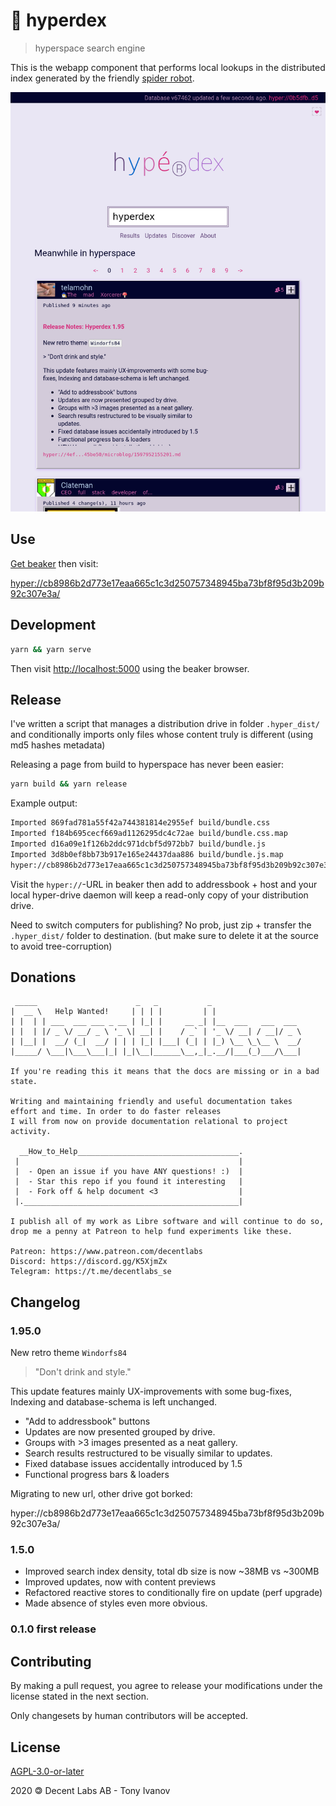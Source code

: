 # 📘 hyperdex

> hyperspace search engine

This is the webapp component that performs local lookups in the distributed index
generated by the friendly [spider robot](https://github.com/telamon/hyperspace-indexer).

![hyperdex screenshot](./screenshot.png)

## Use

[Get beaker](https://beakerbrowser.com/) then visit:

[hyper://cb8986b2d773e17eaa665c1c3d250757348945ba73bf8f95d3b209b92c307e3a/](hyper://cb8986b2d773e17eaa665c1c3d250757348945ba73bf8f95d3b209b92c307e3a/)

## Development

```bash
yarn && yarn serve
```

Then visit [http://localhost:5000](http://localhost:5000) using the beaker browser.

## Release

I've written a script that manages a distribution drive
in folder `.hyper_dist/` and conditionally imports only files whose
content truly is different (using md5 hashes metadata)

Releasing a page from build to hyperspace has never been easier:

```bash
yarn build && yarn release
```
Example output:

```bash
Imported 869fad781a55f42a744381814e2955ef build/bundle.css
Imported f184b695cecf669ad1126295dc4c72ae build/bundle.css.map
Imported d16a09e1f126b2ddc971dcbf5d972bb7 build/bundle.js
Imported 3d8b0ef8bb73b917e165e24437daa886 build/bundle.js.map
hyper://cb8986b2d773e17eaa665c1c3d250757348945ba73bf8f95d3b209b92c307e3a @ 15
```

Visit the `hyper://`-URL in beaker then add to addressbook + host and
your local hyper-drive daemon will keep a read-only copy of your
distribution drive.

Need to switch computers for publishing? No prob, just zip + transfer
the `.hyper_dist/` folder to destination. (but make sure to delete it at the source to avoid tree-corruption)

## Donations

```ad
 _____                      _   _           _
|  __ \   Help Wanted!     | | | |         | |
| |  | | ___  ___ ___ _ __ | |_| |     __ _| |__  ___   ___  ___
| |  | |/ _ \/ __/ _ \ '_ \| __| |    / _` | '_ \/ __| / __|/ _ \
| |__| |  __/ (_|  __/ | | | |_| |___| (_| | |_) \__ \_\__ \  __/
|_____/ \___|\___\___|_| |_|\__|______\__,_|_.__/|___(_)___/\___|

If you're reading this it means that the docs are missing or in a bad state.

Writing and maintaining friendly and useful documentation takes
effort and time. In order to do faster releases
I will from now on provide documentation relational to project activity.

  __How_to_Help____________________________________.
 |                                                 |
 |  - Open an issue if you have ANY questions! :)  |
 |  - Star this repo if you found it interesting   |
 |  - Fork off & help document <3                  |
 |.________________________________________________|

I publish all of my work as Libre software and will continue to do so,
drop me a penny at Patreon to help fund experiments like these.

Patreon: https://www.patreon.com/decentlabs
Discord: https://discord.gg/K5XjmZx
Telegram: https://t.me/decentlabs_se
```


## Changelog

### 1.95.0

New retro theme `Windorfs84`

> "Don't drink and style."

This update features mainly UX-improvements with some bug-fixes,
Indexing and database-schema is left unchanged.

- "Add to addressbook" buttons
- Updates are now presented grouped by drive.
- Groups with >3 images presented as a neat gallery.
- Search results restructured to be visually similar to updates.
- Fixed database issues accidentally introduced by 1.5
- Functional progress bars & loaders

Migrating to new url, other drive got borked:

hyper://cb8986b2d773e17eaa665c1c3d250757348945ba73bf8f95d3b209b92c307e3a/

### 1.5.0

- Improved search index density, total db size is now ~38MB vs ~300MB
- Improved updates, now with content previews
- Refactored reactive stores to conditionally fire on update (perf upgrade)
- Made absence of styles even more obvious.

### 0.1.0 first release

## Contributing

By making a pull request, you agree to release your modifications under
the license stated in the next section.

Only changesets by human contributors will be accepted.

## License

[AGPL-3.0-or-later](./LICENSE)

2020 &#x1f12f; Decent Labs AB - Tony Ivanov

